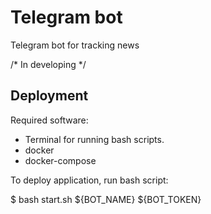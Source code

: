 # Telegram bot

Telegram bot for tracking news

/* In developing */

## Deployment 

Required software:
 - Terminal for running bash scripts.
 - docker
 - docker-compose

To deploy application, run bash script:

$ bash start.sh ${BOT_NAME} ${BOT_TOKEN}

